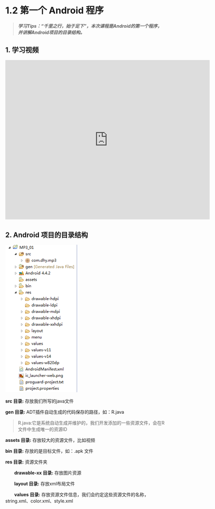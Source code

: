 # 1.2 第一个 Android 程序

>##### 学习Tips：“千里之行，始于足下”，本次课程是Android的第一个程序，并讲解Android项目的目录结构。

## 1. 学习视频

<iframe frameborder="0" width="640" height="498" src="https://v.qq.com/iframe/player.html?vid=c0199i5rvow&tiny=0&auto=0" allowfullscreen></iframe>

## 2. Android 项目的目录结构

![android_project_lists.png](/images/chapter1/android_project_lists.png)

**src 目录:** 存放我们所写的java文件

**gen 目录:** ADT插件自动生成的代码保存的路径，如：R.java

>R.java:它是系统自动生成并维护的，我们开发添加的一些资源文件，会在R文件中生成唯一的资源ID

**assets 目录:** 存放较大的资源文件，比如视频

**bin 目录:** 存放的是目标文件，如：.apk 文件

**res 目录:** 资源文件夹

　　**drawable-xx 目录:** 存放图片资源
  
　　**layout 目录:** 存放xml布局文件
  
　　**values 目录:** 存放资源文件信息，我们会约定这些资源文件的名称，string.xml、color.xml、style.xml
